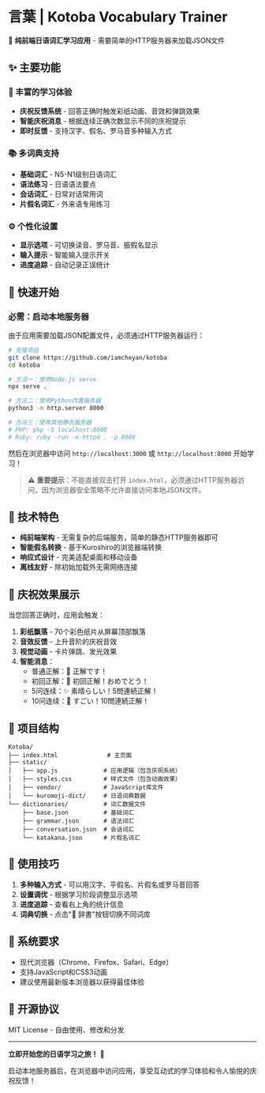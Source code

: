 # 言葉 | Kotoba Vocabulary Trainer

🎯 **纯前端日语词汇学习应用** - 需要简单的HTTP服务器来加载JSON文件

## ✨ 主要功能

### 🎉 丰富的学习体验
- **庆祝反馈系统** - 回答正确时触发彩纸动画、音效和弹跳效果
- **智能庆祝消息** - 根据连续正确次数显示不同的庆祝提示
- **即时反馈** - 支持汉字、假名、罗马音多种输入方式

### 📚 多词典支持
- **基础词汇** - N5-N1级别日语词汇
- **语法练习** - 日语语法要点
- **会话词汇** - 日常对话常用词
- **片假名词汇** - 外来语专用练习

### ⚙️ 个性化设置
- **显示选项** - 可切换读音、罗马音、振假名显示
- **输入提示** - 智能输入提示开关
- **进度追踪** - 自动记录正误统计

## 🚀 快速开始

### 必需：启动本地服务器
由于应用需要加载JSON配置文件，必须通过HTTP服务器运行：

```bash
# 克隆项目
git clone https://github.com/iamcheyan/kotoba
cd kotoba

# 方法一：使用Node.js serve
npx serve .

# 方法二：使用Python内置服务器
python3 -m http.server 8000

# 方法三：使用其他静态服务器
# PHP: php -S localhost:8000
# Ruby: ruby -run -e httpd . -p 8000
```

然后在浏览器中访问 `http://localhost:3000` 或 `http://localhost:8000` 开始学习！

> ⚠️ **重要提示**：不能直接双击打开 `index.html`，必须通过HTTP服务器访问，因为浏览器安全策略不允许直接访问本地JSON文件。

## 🎨 技术特色

- **纯前端架构** - 无需复杂的后端服务，简单的静态HTTP服务器即可
- **智能假名转换** - 基于Kuroshiro的浏览器端转换
- **响应式设计** - 完美适配桌面和移动设备
- **离线友好** - 除初始加载外无需网络连接

## 🎊 庆祝效果展示

当您回答正确时，应用会触发：

1. **彩纸飘落** - 70个彩色纸片从屏幕顶部飘落
2. **音效反馈** - 上升音阶的庆祝音效
3. **视觉动画** - 卡片弹跳、发光效果
4. **智能消息**：
   - 普通正解：👏 正解です！
   - 初回正解：🎯 初回正解！おめでとう！
   - 5问连续：✨ 素晴らしい！5問連続正解！
   - 10问连续：🎉 すごい！10問連続正解！

## 📁 项目结构

```
Kotoba/
├── index.html              # 主页面
├── static/
│   ├── app.js             # 应用逻辑（包含庆祝系统）
│   ├── styles.css         # 样式文件（包含动画效果）
│   ├── vendor/            # JavaScript库文件
│   └── kuromoji-dict/     # 日语词典数据
└── dictionaries/          # 词汇数据文件
    ├── base.json          # 基础词汇
    ├── grammar.json       # 语法词汇
    ├── conversation.json  # 会话词汇
    └── katakana.json      # 片假名词汇
```

## 🌟 使用技巧

1. **多种输入方式** - 可以用汉字、平假名、片假名或罗马音回答
2. **设置调优** - 根据学习阶段调整显示选项
3. **进度追踪** - 查看右上角的统计信息
4. **词典切换** - 点击"📘 辞書"按钮切换不同词库

## 🔧 系统要求

- 现代浏览器（Chrome、Firefox、Safari、Edge）
- 支持JavaScript和CSS3动画
- 建议使用最新版本浏览器以获得最佳体验

## 📄 开源协议

MIT License - 自由使用、修改和分发

---

**立即开始您的日语学习之旅！** 🎌

启动本地服务器后，在浏览器中访问应用，享受互动式的学习体验和令人愉悦的庆祝反馈！